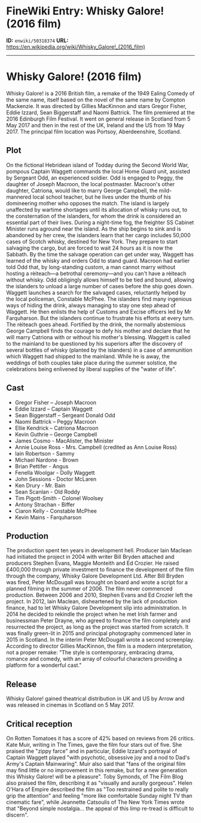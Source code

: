 # FineWiki Entry: Whisky Galore! (2016 film)

**ID:** `enwiki/50318374`
**URL:** <https://en.wikipedia.org/wiki/Whisky_Galore!_(2016_film)>

--- 

# Whisky Galore! (2016 film)
Whisky Galore! is a 2016 British film, a remake of the 1949 Ealing Comedy of the same name, itself based on the novel of the same name by Compton Mackenzie. It was directed by Gillies MacKinnon and stars Gregor Fisher, Eddie Izzard, Sean Biggerstaff and Naomi Battrick. The film premiered at the 2016 Edinburgh Film Festival. It went on general release in Scotland from 5 May 2017 and then in the rest of the UK, Ireland and the US from 19 May 2017. The principal film location was Portsoy, Aberdeenshire, Scotland.

## Plot
On the fictional Hebridean island of Todday during the Second World War, pompous Captain Waggett commands the local Home Guard unit, assisted by Sergeant Odd, an experienced soldier. Odd is engaged to Peggy, the daughter of Joseph Macroon, the local postmaster. Macroon's other daughter, Catriona, would like to marry George Campbell, the mild-mannered local school teacher, but he lives under the thumb of his domineering mother who opposes the match.
The island is largely unaffected by wartime shortages until its allocation of whisky runs out, to the consternation of the islanders, for whom the drink is considered an essential part of their lives.
During a night-time fog, the freighter SS Cabinet Minister runs aground near the island. As the ship begins to sink and is abandoned by her crew, the islanders learn that her cargo includes 50,000 cases of Scotch whisky, destined for New York. They  prepare to start salvaging the cargo, but are forced to wait 24 hours as it is now the Sabbath.
By the time the salvage operation can get under way, Waggett has learned of the whisky and orders Odd to stand guard. Macroon had earlier told Odd that, by long-standing custom, a man cannot marry without hosting a rèiteach—a betrothal ceremony—and you can't have a rèiteach without whisky. Odd obligingly allows himself to be tied and bound, allowing the islanders to unload a large number of cases before the ship goes down.
Waggett launches a search for the salvaged cases, reluctantly helped by the local policeman, Constable McPhee. The islanders find many ingenious ways of hiding the drink, always managing to stay one step ahead of Waggett. He then enlists the help of Customs and Excise officers led by Mr Farquharson. But the islanders continue to frustrate his efforts at every turn.
The rèiteach goes ahead. Fortified by the drink, the normally abstemious George Campbell finds the courage to defy his mother and declare that he will marry Catriona with or without his mother's blessing.
Waggett is called to the mainland to be questioned by his superiors after the discovery of several bottles of whisky (planted by the islanders) in a case of ammunition which Waggett had shipped to the mainland. While he is away, the weddings of both couples take place during the summer solstice, the celebrations being enlivened by liberal supplies of the "water of life".

## Cast
- Gregor Fisher – Joseph Macroon
- Eddie Izzard – Captain Waggett
- Sean Biggerstaff – Sergeant Donald Odd
- Naomi Battrick – Peggy Macroon
- Ellie Kendrick – Catriona Macroon
- Kevin Guthrie – George Campbell
- James Cosmo - MacAlister, the Minister
- Annie Louise Ross - Mrs. Campbell (credited as Ann Louise Ross)
- Iain Robertson - Sammy
- Michael Nardone - Brown
- Brian Pettifer - Angus
- Fenella Woolgar - Dolly Waggett
- John Sessions - Doctor McLaren
- Ken Drury - Mr. Bain
- Sean Scanlan - Old Roddy
- Tim Pigott-Smith - Colonel Woolsey
- Antony Strachan - Biffer
- Ciaron Kelly - Constable McPhee
- Kevin Mains - Farquharson


## Production
The production spent ten years in development hell. Producer Iain Maclean had initiated the project in 2004 with writer Bill Bryden attached and producers Stephen Evans, Maggie Monteith and Ed Crozier. He raised £400,000 through private investment to finance the development of the film through the company, Whisky Galore Development Ltd. After Bill Bryden was fired, Peter McDougall was brought on board and wrote a script for a planned filming in the summer of 2006. The film never commenced production. Between 2006 and 2010, Stephen Evans and Ed Crozier left the project. In 2012, Iain Maclean, disheartened by the lack of production finance, had to let Whisky Galore Development slip into administration. In 2014 he decided to rekindle the project when he met Irish farmer and businessman Peter Drayne, who agreed to finance the film completely and resurrected the project, as long as the project was started from scratch. It was finally green-lit in 2015 and principal photography commenced later in 2015 in Scotland. In the interim Peter McDougall wrote a second screenplay. According to director Gillies MacKinnon, the film is a modern interpretation, not a proper remake: "The style is contemporary, embracing drama, romance and comedy, with an array of colourful characters providing a platform for a wonderful cast."

## Release
Whisky Galore! gained theatrical distribution in UK and US by Arrow and was released in cinemas in Scotland on 5 May 2017.  

## Critical reception
On Rotten Tomatoes it has a score of 42% based on reviews from 26 critics.
Kate Muir, writing in The Times, gave the film four stars out of five. She praised the "zippy farce" and in particular, Eddie Izzard's portrayal of Captain Waggett played "with psychotic, obsessive joy and a nod to Dad's Army's Captain Mainwaring". Muir also said that "fans of the original film may find little or no improvement in this remake, but for a new generation this Whisky Galore! will be a pleasure".
Toby Symonds, of The Film Blog also praised the film, describing it as "visually and aurally gorgeous".
Helen O'Hara of Empire described the film as "Too restrained and polite to really grip the attention"  and feeling "more like comfortable Sunday night TV than cinematic fare", while Jeannette Catsoulis of The New York Times wrote that "Beyond simple nostalgia... the appeal of this limp re-tread is difficult to discern".

